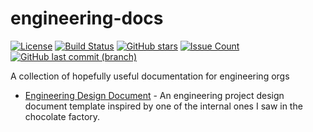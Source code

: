 # engineering-docs

[![License](https://img.shields.io/badge/License-Apache%202.0-blue.svg)](https://opensource.org/licenses/Apache-2.0)
[![Build Status](https://travis-ci.org/unixorn/engineering-docs.svg?branch=master)](https://travis-ci.org/unixorn/engineering-docs)
[![GitHub stars](https://img.shields.io/github/stars/unixorn/engineering-docs.svg)](https://github.com/unixorn/engineering-docs/stargazers)
[![Issue Count](https://codeclimate.com/github/unixorn/engineering-docs/badges/issue_count.svg)](https://codeclimate.com/github/unixorn/engineering-docs)
[![GitHub last commit (branch)](https://img.shields.io/github/last-commit/unixorn/engineering-docs/master.svg)](https://github.com/unixorn/engineering-docs)

A collection of hopefully useful documentation for engineering orgs

* [Engineering Design Document](https://github.com/unixorn/engineering-docs/blob/master/Engineering_Design_Document.md) - An engineering project design document template inspired by one of the internal ones I saw in the chocolate factory.
